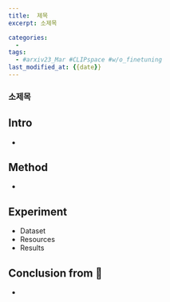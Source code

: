 ```yaml
---
title:  제목
excerpt: 소제목

categories:
  - 
tags:
  - #arxiv23_Mar #CLIPspace #w/o_finetuning
last_modified_at: {{date}}
---
```


### 소제목

## Intro
- 

## Method
- 

## Experiment
- Dataset
- Resources
- Results



## Conclusion from 🦖
- 
